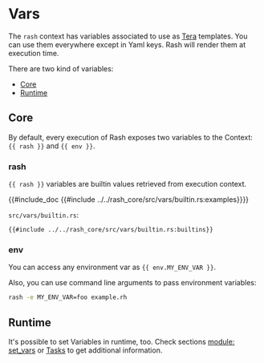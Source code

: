 # Vars <!-- omit in toc -->

The `rash` context has variables associated to use as [Tera](https://tera.netlify.app/) templates.
You can use them everywhere except in Yaml keys. Rash will render them at execution time.

There are two kind of variables:

- [Core](#core)
- [Runtime](#runtime)

## Core

By default, every execution of Rash exposes two variables to the Context: `{{ rash }}` and `{{ env }}`.

### rash <!-- omit in toc -->

`{{ rash }}` variables are builtin values retrieved from execution context.

{{#include_doc {{#include ../../rash_core/src/vars/builtin.rs:examples}}}}

`src/vars/builtin.rs`:

```rust,no_run,noplaypen
{{#include ../../rash_core/src/vars/builtin.rs:builtins}}
```

### env <!-- omit in toc -->

You can access any environment var as `{{ env.MY_ENV_VAR }}`.

Also, you can use command line arguments to pass environment variables:

```bash
rash -e MY_ENV_VAR=foo example.rh
```

## Runtime

It's possible to set Variables in runtime, too. Check sections [module: set_vars](./set_vars.html) or
[Tasks](./tasks.html) to get additional information.
